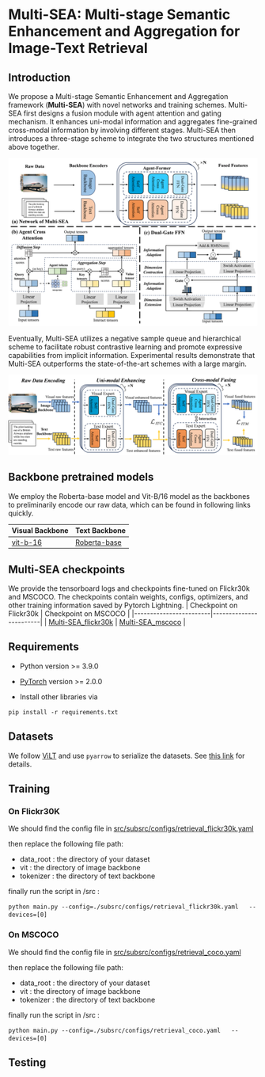 # Multi-SEA: Multi-stage Semantic Enhancement and Aggregation for Image-Text Retrieval

## Introduction
We propose a Multi-stage Semantic Enhancement and Aggregation framework (**Multi-SEA**) with novel networks and training schemes. Multi-SEA first designs a fusion module with agent attention and gating mechanism. It enhances uni-modal information and aggregates fine-grained cross-modal information by involving different stages. Multi-SEA then introduces a three-stage scheme to integrate the two structures mentioned above together. 

<img src="figs/model_structure.png" width="600"> 

Eventually, Multi-SEA utilizes a negative sample queue and hierarchical scheme to facilitate robust contrastive learning and promote expressive capabilities from implicit information. Experimental results demonstrate that Multi-SEA outperforms the state-of-the-art schemes with a large margin.

<img src="figs/pipeline.png" width="600"> 

## Backbone pretrained models
We employ the Roberta-base model and Vit-B/16 model as the backbones to preliminarily encode our raw data, which can be found in following links quickly.

| Visual Backbone | Text Backbone |
|------------------------|------------------------|
| [vit-b-16](https://openaipublic.azureedge.net/clip/models/5806e77cd80f8b59890b7e101eabd078d9fb84e6937f9e85e4ecb61988df416f/ViT-B-16.pt) | [Roberta-base](https://drive.google.com/file/d/1ddE0BSYxvdQLAH0t6fTk5UCV1a9B6q7x/view?usp=drive_link) | 

## Multi-SEA checkpoints
We provide the tensorboard logs and checkpoints fine-tuned on Flickr30k and MSCOCO. The checkpoints  contain weights, configs, optimizers, and other training information saved by Pytorch Lightning.
| Checkpoint on Flickr30k | Checkpoint on MSCOCO |
|------------------------|------------------------|
| [Multi-SEA_flickr30k](https://openaipublic.azureedge.net/clip/models/5806e77cd80f8b59890b7e101eabd078d9fb84e6937f9e85e4ecb61988df416f/ViT-B-16.pt) | [Multi-SEA_mscoco](https://drive.google.com/file/d/1ddE0BSYxvdQLAH0t6fTk5UCV1a9B6q7x/view?usp=drive_link) | 


## Requirements
* Python version >= 3.9.0

* [PyTorch](https://pytorch.org/) version >= 2.0.0

* Install other libraries via
```
pip install -r requirements.txt
```

## Datasets
We follow [ViLT](https://github.com/dandelin/ViLT) and use `pyarrow` to serialize the datasets. See [this link](https://github.com/dandelin/ViLT/blob/master/DATA.md) for details.


## Training
### On Flickr30K
We should find the config file in <ins>src/subsrc/configs/retrieval_flickr30k.yaml

then replace the following file path: 
* data_root : the directory of your dataset
* vit :  the directory of image backbone
* tokenizer : the directory of text backbone

finally run the script in /src :
```
python main.py --config=./subsrc/configs/retrieval_flickr30k.yaml   --devices=[0] 
```

### On MSCOCO
We should find the config file in <ins>src/subsrc/configs/retrieval_coco.yaml

then replace the following file path: 
* data_root : the directory of your dataset
* vit :  the directory of image backbone
* tokenizer : the directory of text backbone

finally run the script in /src :
```
python main.py --config=./subsrc/configs/retrieval_coco.yaml   --devices=[0] 
```

## Testing
